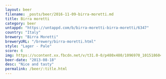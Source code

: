 ```yaml
---
layout: beer
filename: _posts/beer/2016-11-09-birra-moretti.md
title: Birra moretti
category: beer
untappd: "https://untappd.com/b/birra-moretti-birra-moretti/6347"
country: "Italy"
brewery: "Birra Moretti"
breweryURL: "/brewery/birra-moretti.html"
style: "Lager - Pale"
score: 6
img: https://scontent.xx.fbcdn.net/v/t31.0-0/p480x480/1096970_10151860442623745_1479905492_o.jpg?_nc_cat=100&_nc_ohc=H8oFbDMS4_gAQmtD8RZJSQsaBECBPJC4KW25hfIjQqwo2g6zpFyjTif2g&_nc_ht=scontent.xx&oh=93c3d857ddd8f5ca5e9c4a167cb7eecf&oe=5E488ADB
beer-date: "2013-08-18"
desc: "Nice and tasty"
permalink: /beer/:title.html
---
```

